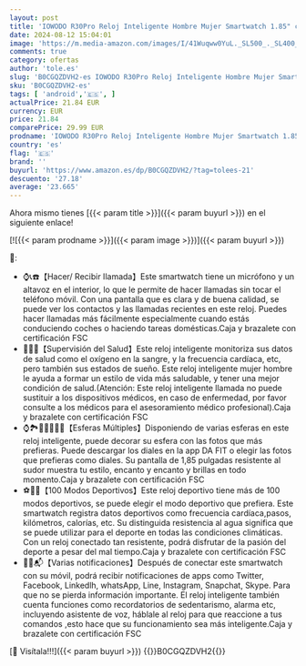 ```yaml
---
layout: post
title: 'IOWODO R30Pro Reloj Inteligente Hombre Mujer Smartwatch 1.85" con Funciún Llamadas y Whatsapp Mensajes Bluetooth 5.0  100 Modos Deporte para iOS Android Teléfono Rosa '
date: 2024-08-12 15:04:01
image: 'https://m.media-amazon.com/images/I/41Wuqww0YuL._SL500_._SL400_.jpg'
comments: true
category: ofertas
author: 'tole.es'
slug: 'B0CGQZDVH2-es IOWODO R30Pro Reloj Inteligente Hombre Mujer Smartwatch...'
sku: 'B0CGQZDVH2-es'
tags: [ 'android','🇪🇸', ]
actualPrice: 21.84 EUR
currency: EUR
price: 21.84
comparePrice: 29.99 EUR
prodname: 'IOWODO R30Pro Reloj Inteligente Hombre Mujer Smartwatch 1.85" con Funciún Llamadas y Whatsapp Mensajes Bluetooth 5.0  100 Modos Deporte para iOS Android Teléfono Rosa '
country: 'es'
flag: '🇪🇸'
brand: ''
buyurl: 'https://www.amazon.es/dp/B0CGQZDVH2/?tag=tolees-21'
descuento: '27.18'
average: '23.665'
---
```


Ahora mismo tienes [{{< param title >}}]({{< param buyurl >}}) en el siguiente enlace!

[![{{< param prodname >}}]({{< param image >}})]({{< param buyurl >}})

🔎:

- ⌚📞☎️【Hacer/ Recibir Ilamada】Este smartwatch tiene un micrófono y un altavoz en el interior, lo que le permite de hacer llamadas sin tocar el teléfono móvil. Con una pantalla que es clara y de buena calidad, se puede ver los contactos y las llamadas recientes en este reloj. Puedes hacer llamadas más fácilmente especialmente cuando estás conduciendo coches o haciendo tareas domésticas.Caja y brazalete con certificación FSC
- 💖🏪🌙【Supervisión del Salud】Este reloj inteligente monitoriza sus datos de salud como el oxígeno en la sangre, y la frecuencia cardíaca, etc, pero también sus estados de sueño. Este reloj inteligente mujer hombre le ayuda a formar un estilo de vida más saludable, y tener una mejor condición de salud.(Atención: Este reloj inteligente llamada no puede sustituir a los dispositivos médicos, en caso de enfermedad, por favor consulte a los médicos para el asesoramiento médico profesional).Caja y brazalete con certificación FSC
- ⌚🏞️👨‍👩‍👦‍👦🎈【Esferas Múltiples】Disponiendo de varias esferas en este reloj inteligente, puede decorar su esfera con las fotos que más prefieras. Puede descargar los diales en la app DA FIT o elegir las fotos que prefieras como diales. Su pantalla de 1,85 pulgadas resistente al sudor muestra tu estilo, encanto y encanto y brillas en todo momento.Caja y brazalete con certificación FSC
- ⚽🏀🎾【100 Modos Deportivos】Este reloj deportivo tiene más de 100 modos deportivos, se puede elegir el modo deportivo que prefiera. Este smartwatch registra datos deportivos como frecuencia cardíaca,pasos, kilómetros, calorías, etc. Su distinguida resistencia al agua significa que se puede utilizar para el deporte en todas las condiciones climáticas. Con un reloj conectado tan resistente, podrá disfrutar de la pasión del deporte a pesar del mal tiempo.Caja y brazalete con certificación FSC
- 💌📧📬【Varias notificaciones】Después de conectar este smartwatch con su móvil, podrá recibir notificaciones de apps como Twitter, Facebook, Linkedlh, whatsApp, Line, lnstagram, Snapchat, Skype. Para que no se pierda información importante. El reloj inteligente también cuenta funciones como recordatorios de sedentarismo, alarma etc, incluyendo asistente de voz, háblale al reloj para que reaccione a tus comandos ,esto hace que su funcionamiento sea más inteligente.Caja y brazalete con certificación FSC

[🛒 Visítala!!!]({{< param buyurl >}})
{{<world>}}B0CGQZDVH2{{</world>}}
